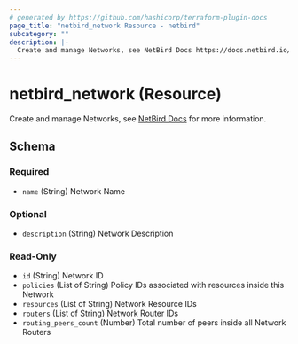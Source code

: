 ```yaml
---
# generated by https://github.com/hashicorp/terraform-plugin-docs
page_title: "netbird_network Resource - netbird"
subcategory: ""
description: |-
  Create and manage Networks, see NetBird Docs https://docs.netbird.io/how-to/networks for more information.
---
```


# netbird_network (Resource)

Create and manage Networks, see [NetBird Docs](https://docs.netbird.io/how-to/networks) for more information.



<!-- schema generated by tfplugindocs -->
## Schema

### Required

- `name` (String) Network Name

### Optional

- `description` (String) Network Description

### Read-Only

- `id` (String) Network ID
- `policies` (List of String) Policy IDs associated with resources inside this Network
- `resources` (List of String) Network Resource IDs
- `routers` (List of String) Network Router IDs
- `routing_peers_count` (Number) Total number of peers inside all Network Routers
